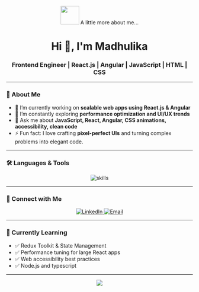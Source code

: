 <!-- Profile Header Banner -->
<p align="center">
  <img src="https://media.giphy.com/media/VgCDAzcKvsR6OM0uWg/giphy.gif" width="50"> A little more about me...  

</p>

<h1 align="center">Hi 👋, I'm Madhulika</h1>
<h3 align="center">Frontend Engineer | React.js | Angular | JavaScript | HTML | CSS</h3>

---

### 💫 About Me
- 🔭 I’m currently working on **scalable web apps using React.js & Angular**
- 🌱 I’m constantly exploring **performance optimization and UI/UX trends**
- 💬 Ask me about **JavaScript, React, Angular, CSS animations, accessibility, clean code**
- ⚡ Fun fact: I love crafting **pixel-perfect UIs** and turning complex problems into elegant code.

---

### 🛠️ Languages & Tools

<p align="center">
  <img src="https://skillicons.dev/icons?i=react,angular,js,ts,html,css,sass,tailwind,bootstrap" alt="skills" />
</p>

---


### 🔗 Connect with Me

<p align="center">
  <a href="https://www.linkedin.com/in/madhulika-bb0039111/" target="_blank">
    <img src="https://img.shields.io/badge/-LinkedIn-blue?style=flat-square&logo=linkedin" alt="LinkedIn">
  </a>
  <a href="mailto:madhulikaprasad22@gmail.com">
    <img src="https://img.shields.io/badge/-Email-c14438?style=flat-square&logo=gmail&logoColor=white" alt="Email">
  </a>
</p>

---

### 🧠 Currently Learning
- ✅ Redux Toolkit & State Management
- ✅ Performance tuning for large React apps
- ✅ Web accessibility best practices
- ✅ Node.js and typescript

---

<!-- Footer -->
<p align="center">
  <img src="https://capsule-render.vercel.app/api?type=waving&color=gradient&height=100&section=footer"/>
</p>
